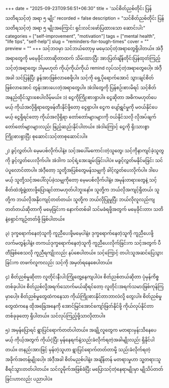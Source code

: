 +++
date = "2025-09-23T09:56:51+06:30"
title = 'သင်စိတ်ညစ်တိုင်း ပြန်သတိရသင့်တဲ့ အရာ ၅ မျိုး'
recorded = false
description = "သင်စိတ်ညစ်တိုင်း ပြန်သတိရသင့်တဲ့ အရာ ၅ မျိုးအကြောင်း ရှင်းလင်းဖော်ပြထားသော ဆောင်းပါး"
categories = ["self-improvement", "motivation"]
tags = ["mental health", "life tips", "self-help"]
slug = "reminders-for-tough-times"
cover = ""
preview = ""
+++
သင့်ဘဝမှာ သင်ဘယ်တော့မှ မမေ့သင့်တဲ့အရာတွေရှိပါတယ်။ အဲဒီ့အရာတွေကို မမေ့ခိုင်းတာဆိုတာထက် သိမ်းထားပြီး အားပြတ်ချိန်တိုင်းပြန်ထုတ်ကြည့်သင့်တဲ့အရာတွေ၊ ဒါမှမဟုတ် ကိုယ့်ကိုယ်ကိုယ် remind လုပ်သင့်တဲ့အရာတွေပေါ့။ အဲဒီ့အခါ သင်ပြန်ပြီး ခွန်အားဖြစ်လာစေဖို့ပါ။ သင့်ကို ရှေ့ပိုရောက်အောင် သွားချင်စိတ်ဖြစ်လာအောင် တွန်းအားပေးတဲ့အရာတွေပါ။ အဲဒါတွေကို ပြန်စဉ်းစားမိရင် သင့်စိတ်အနည်ထိုင်သွားစေပါလိမ့်မယ်။
၁) ငွေကိုကြိုးစားရှာပါ။
ငွေဆိုတာ အဓိကမဟုတ်ပေမယ့် ကိုယ်အလိုရှိရာတွေဖန်တီးနိုင်ဖို့တော့ ငွေရှာပါ။ ငွေက ပျော်ရွှင်မှုကို မဝယ်နိုင်ပေမယ့် ငွေရှိရင်တော့ ကိုယ်အလိုရှိရာ တော်တော်များများကို ဝယ်နိုင်သလို လိုအပ်ချက်တော်တော်များများလည်း ဖြည့်ဆည်းနိုင်ပါတယ်။ အဲဒါကြောင့် ငွေကို ရိုးသားစွာ ကြိုးစားရှာပြီး စုဆောင်းသင့်တာစုဆောင်းပါ။

၂) ခွင့်လွှတ်ပါ၊ မေ့မပစ်လိုက်ပါနဲ့။
သင့်အပေါ်မကောင်းတဲ့သူတွေ၊ သင့်ကိုနာကျင်ခဲ့သူတွကို ခွင့်လွှတ်ပေးလိုက်ပါ။ အဲဒါက သင့်ရဲ့အေးချမ်းခြင်းပါပဲ။ မခွင့်လွှတ်မနိုင်မခြင်း သင်ပဲပူလောင်တာပါ။ အဲဒီ့တော့ သူတို့အပြစ်တွေမန်သမျှကို ခါင့်လွှတ်ပေးလိုက်ပါ။ ဒါပေမယ့် သူတို့သင့်အပေါ်လုပ်ခဲ့သမျှကိုတော့ မေ့မပစ်လိုက်ပါနဲ့။ အမုန်းတရားတွေနဲ့ သင့်စိတ်ထဲအုံ့ဖွဲ့ထားဖို့ပြောချင်တာမဟုတ်ပါဘူးနော်။ သူတို့က ဘယ်လိုအကျင့်ရှိတယ်၊ သူတို့က ဘယ်လိုအနိုငကျင့်တတ်တယ်၊ သူတို့က ဘယ်လိုပြုမူပြီး ဘယ်လိုလူလည်ကျတတ်တယ်ဆိုတာကို မမေ့ခြင်းက နောက်တစ်ခါ သင်မခံရဖို့အတွက် မမေ့ခိုင်းတာ၊ သတိနဲ့ရှောင်ကျဉ်တတ်ဖို့ ဖြစ်ပါတယ်။

၃) ဒုက္ခရောက်နေတဲ့သူကို ကူညီပေးဖို့မမေ့ပါနဲ့။
ဒုက္ခရောက်နေတဲ့သူကို ကူညီပေးဖို့ လက်မတွန့်ပါနဲ့။ တကယ်ဒုက္ခရောက်နေတဲ့သူကို ကူညီပေးလိုက်ခြင်းက သင့်အတွက် ပီတီဖြစ်စေသလို ကူညီရကျိုးလည်း နပ်စေပါတယ်။ သင့်ကြောင့် တပါးသူအဆင်ပြေသွားခြင်းက တဖက်လူကလည်း သင့်ကို အမှတ်ရနေစေပါတယ်။

၄) စိတ်ညစ်မှုဆိုတာ လူတိုင်းနီးပါးကြုံတွေ့နေကျပါပဲ။
စိတ်ညစ်တယ်ဆိုတာ ပုံမှန်ကိစ္စတစ်ခုပါပဲ။ စိတ်ညစ်လို့အရက်သောက်မယ်ဆိုရင်တော့ လူတိုင်းအရက်သမားဖြစ်ကုန်ကြမှာပေါ့။ စိတ်ညစ်မှုတွေထဲကနေသာ ကိုယ်ကြိုးစားနိုင်တာဘာလဲလို့ တွေးပါ။ စိတ်ညစ်မှုတွေထဲကနေ ထိုအခြေအနေကို အောင်မြင်အောင်ကျော်ဖြတ်နိုင်ဖို့ ကိုယ်လုပ်နိုင်တာတစ်ခုခုတော့ ရှိပါတယ်။ သင်လုပ်ကြည့်ဖို့သာလိုတာပါ။

၅) အမှန်ပြောရင် ရွာပြင်ရောက်တတ်ပါတယ်။
အချို့လူတွေက မတရားမှန်းသိနေပေမယ့် ကိုယ့်အတွက် ကိုယ်ငဲ့ပြီး မှန်နေရက်နဲ့သည်းခံလိုက်ရတဲ့အခါမျိုးလည်း ရှိနိုင်ပါတယ်။ တနည်းအားဖြင့် မှန်တဲ့သူဟာ ရွာပြင်ရောက်တတ်တာမို့ သည်းခံလိုက်ရတဲ့အခိုက်အတန့်မျိုးပေါ့။ အဲဒီ့အခါ စိတ်မညစ်ပါနဲ့။ အချိန်တန် မတရားမှုဟာ သူ့တရားသူစီရင်သွားတတ်ပါတယ်။ သင်လူမိုက်အဖြစ်ခံပြီး မပြောသင့်တဲ့နေရာမျိုးမှာ မျိုသိပ်တတ်ခြင်းဟာလည်း ပညာပါပဲ။ 